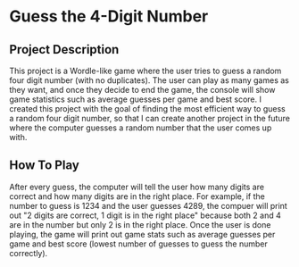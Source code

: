 # **Guess the 4-Digit Number**
## **Project Description**
This project is a Wordle-like game where the user tries to guess a random four digit number (with no duplicates). The user can play as many games as they want, and once they decide to end the game, the console will show game statistics such as average guesses per game and best score. I created this project with the goal of finding the most efficient way to guess a random four digit number, so that I can create another project in the future where the computer guesses a random number that the user comes up with.
## **How To Play**
After every guess, the computer will tell the user how many digits are correct and how many digits are in the right place. For example, if the number to guess is 1234 and the user guesses 4289, the compuer will print out "2 digits are correct, 1 digit is in the right place" because both 2 and 4 are in the number but only 2 is in the right place. Once the user is done playing, the game will print out game stats such as average guesses per game and best score (lowest number of guesses to guess the number correctly).
